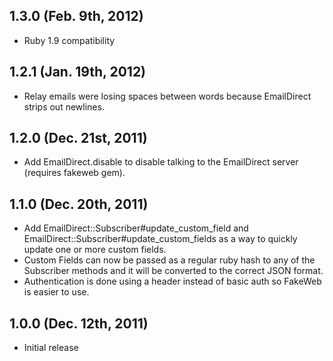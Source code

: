 ## 1.3.0 (Feb. 9th, 2012)
* Ruby 1.9 compatibility

## 1.2.1 (Jan. 19th, 2012)
* Relay emails were losing spaces between words because EmailDirect strips out newlines.

## 1.2.0 (Dec. 21st, 2011)
* Add EmailDirect.disable to disable talking to the EmailDirect server (requires fakeweb gem).

## 1.1.0 (Dec. 20th, 2011)

* Add EmailDirect::Subscriber#update_custom_field and EmailDirect::Subscriber#update_custom_fields as a way to quickly update one or more custom fields.
* Custom Fields can now be passed as a regular ruby hash to any of the Subscriber methods and it will be converted to the correct JSON format.
* Authentication is done using a header instead of basic auth so FakeWeb is easier to use.

## 1.0.0 (Dec. 12th, 2011)

* Initial release
